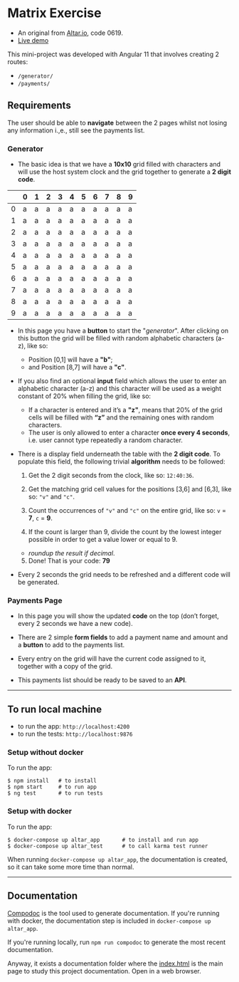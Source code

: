 # Matrix Exercise

- An original from [Altar.io](http://altar.io/), code 0619.
- [Live demo](https://marcocspereira.github.io/matrix-exercise/)

This mini-project was developed with Angular 11 that involves creating 2 routes:

- `/generator/`
- `/payments/`

## Requirements

The user should be able to **navigate** between the 2 pages whilst not losing any information i.,e., still see the payments list.

### Generator

- The basic idea is that we have a **10x10** grid filled with characters and will use the host system clock and the grid together to generate a **2 digit code**.

|     | 0   | 1   | 2   | 3   | 4   | 5   | 6   | 7   | 8   | 9   |
| --- | --- | --- | --- | --- | --- | --- | --- | --- | --- | --- |
| 0   | a   | a   | a   | a   | a   | a   | a   | a   | a   | a   |
| 1   | a   | a   | a   | a   | a   | a   | a   | a   | a   | a   |
| 2   | a   | a   | a   | a   | a   | a   | a   | a   | a   | a   |
| 3   | a   | a   | a   | a   | a   | a   | a   | a   | a   | a   |
| 4   | a   | a   | a   | a   | a   | a   | a   | a   | a   | a   |
| 5   | a   | a   | a   | a   | a   | a   | a   | a   | a   | a   |
| 6   | a   | a   | a   | a   | a   | a   | a   | a   | a   | a   |
| 7   | a   | a   | a   | a   | a   | a   | a   | a   | a   | a   |
| 8   | a   | a   | a   | a   | a   | a   | a   | a   | a   | a   |
| 9   | a   | a   | a   | a   | a   | a   | a   | a   | a   | a   |

- In this page you have a **button** to start the "_generator_". After clicking on this button the grid will be filled with random alphabetic characters (a-z), like so:

  - Position [0,1] will have a **"b"**;
  - and Position [8,7] will have a **"c"**.

- If you also find an optional **input** field which allows the user to enter an alphabetic character (a-z) and this character will be used as a weight constant of 20% when filling the grid, like so:

  - If a character is entered and it’s a **"z"**, means that 20% of the grid cells will be filled with **“z”** and the remaining ones with random characters.
  - The user is only allowed to enter a character **once every 4 seconds**, i.e. user cannot type repeatedly a random character.

- There is a display field underneath the table with the **2 digit code**.
  To populate this field, the following trivial **algorithm** needs to be followed:

  1.  Get the 2 digit seconds from the clock, like so: `12:40:36`.

  2.  Get the matching grid cell values for the positions [3,6] and [6,3], like so: `"v"` and `"c"`.

  3.  Count the occurrences of `"v"` and `"c"` on the entire grid, like so: `v` = **7**, `c` = **9**.

  4.  If the count is larger than 9, divide the count by the lowest integer possible in order to get a value lower or equal to 9.

  - _roundup the result if decimal_.

  5.  Done! That is your code: **79**

- Every 2 seconds the grid needs to be refreshed and a different code will be generated.

### Payments Page

- In this page you will show the updated **code** on the top (don’t forget, every 2 seconds we have a new code).

- There are 2 simple **form fields** to add a payment name and amount and a **button** to add to the payments list.

- Every entry on the grid will have the current code assigned to it, together with a copy of the grid.

- This payments list should be ready to be saved to an **API**.

---

## To run local machine

- to run the app: `http://localhost:4200`
- to run the tests: `http://localhost:9876`

### Setup without docker

To run the app:

```shell
$ npm install   # to install
$ npm start     # to run app
$ ng test       # to run tests
```

### Setup with docker

To run the app:

```shell
$ docker-compose up altar_app       # to install and run app
$ docker-compose up altar_test      # to call karma test runner
```

When running `docker-compose up altar_app`, the documentation is created, so it can take some more time than normal.

---

## Documentation

[Compodoc](https://compodoc.app/) is the tool used to generate documentation. If you're running with docker, the documentation step is included in `docker-compose up altar_app`.

If you're running locally, run `npm run compodoc` to generate the most recent documentation.

Anyway, it exists a documentation folder where the [index.html](documentation/index.html) is the main page to study this project documentation. Open in a web browser.
